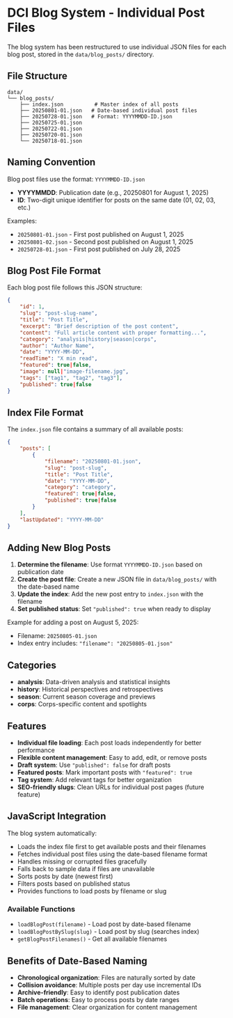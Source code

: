 # DCI Blog System - Individual Post Files

The blog system has been restructured to use individual JSON files for each blog post, stored in the `data/blog_posts/` directory.

## File Structure

```
data/
└── blog_posts/
    ├── index.json          # Master index of all posts
    ├── 20250801-01.json   # Date-based individual post files
    ├── 20250728-01.json   # Format: YYYYMMDD-ID.json
    ├── 20250725-01.json
    ├── 20250722-01.json
    ├── 20250720-01.json
    └── 20250718-01.json
```

## Naming Convention

Blog post files use the format: `YYYYMMDD-ID.json`

- **YYYYMMDD**: Publication date (e.g., 20250801 for August 1, 2025)
- **ID**: Two-digit unique identifier for posts on the same date (01, 02, 03, etc.)

Examples:
- `20250801-01.json` - First post published on August 1, 2025
- `20250801-02.json` - Second post published on August 1, 2025
- `20250728-01.json` - First post published on July 28, 2025

## Blog Post File Format

Each blog post file follows this JSON structure:

```json
{
    "id": 1,
    "slug": "post-slug-name",
    "title": "Post Title",
    "excerpt": "Brief description of the post content",
    "content": "Full article content with proper formatting...",
    "category": "analysis|history|season|corps",
    "author": "Author Name",
    "date": "YYYY-MM-DD",
    "readTime": "X min read",
    "featured": true|false,
    "image": null|"image-filename.jpg",
    "tags": ["tag1", "tag2", "tag3"],
    "published": true|false
}
```

## Index File Format

The `index.json` file contains a summary of all available posts:

```json
{
    "posts": [
        {
            "filename": "20250801-01.json",
            "slug": "post-slug",
            "title": "Post Title",
            "date": "YYYY-MM-DD",
            "category": "category",
            "featured": true|false,
            "published": true|false
        }
    ],
    "lastUpdated": "YYYY-MM-DD"
}
```

## Adding New Blog Posts

1. **Determine the filename**: Use format `YYYYMMDD-ID.json` based on publication date
2. **Create the post file**: Create a new JSON file in `data/blog_posts/` with the date-based name
3. **Update the index**: Add the new post entry to `index.json` with the filename
4. **Set published status**: Set `"published": true` when ready to display

Example for adding a post on August 5, 2025:
- Filename: `20250805-01.json`
- Index entry includes: `"filename": "20250805-01.json"`

## Categories

- **analysis**: Data-driven analysis and statistical insights
- **history**: Historical perspectives and retrospectives
- **season**: Current season coverage and previews
- **corps**: Corps-specific content and spotlights

## Features

- **Individual file loading**: Each post loads independently for better performance
- **Flexible content management**: Easy to add, edit, or remove posts
- **Draft system**: Use `"published": false` for draft posts
- **Featured posts**: Mark important posts with `"featured": true`
- **Tag system**: Add relevant tags for better organization
- **SEO-friendly slugs**: Clean URLs for individual post pages (future feature)

## JavaScript Integration

The blog system automatically:
- Loads the index file first to get available posts and their filenames
- Fetches individual post files using the date-based filename format
- Handles missing or corrupted files gracefully
- Falls back to sample data if files are unavailable
- Sorts posts by date (newest first)
- Filters posts based on published status
- Provides functions to load posts by filename or slug

### Available Functions

- `loadBlogPost(filename)` - Load post by date-based filename
- `loadBlogPostBySlug(slug)` - Load post by slug (searches index)
- `getBlogPostFilenames()` - Get all available filenames

## Benefits of Date-Based Naming

- **Chronological organization**: Files are naturally sorted by date
- **Collision avoidance**: Multiple posts per day use incremental IDs
- **Archive-friendly**: Easy to identify post publication dates
- **Batch operations**: Easy to process posts by date ranges
- **File management**: Clear organization for content management
